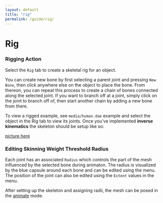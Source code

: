 ```yaml
---
layout: default
title: "rig"
permalink: /guide/rig/
---
```


# Rig

### Rigging Action

Select the `Rig` tab to create a skeletal rig for an object.

You can create new bone by first selecting a parent joint and pressing `New Bone`, then click anywhere else on the object to place the bone. From thereon, you can repeat this process to create a chain of bones connected along the selected joint.
If you want to branch off at a joint, simply click on the joint to branch off of, then start another chain by adding a new bone from there.

To view a rigged example, see `media/human.dae` example and select the object in the Rig tab to view its joints.
Once you've implemented **inverse kinematics** the skeleton should be setup like so:

[picture here](TODO)



### Editing Skinning Weight Threshold Radius

Each joint has an associated `Radius`  which controls the part of the mesh influenced by the selected bone during animaton. The radius is visualized by the blue capsule around each bone and can be edited using the menu. The position of the joint can also be edited using the `Extent` values in the menu.

After setting up the skeleton and assigning radii, the mesh can be posed in the [animate](animate) mode.

<!--

### Toggling Linear Blend Skinning with Threshold

You can press `u` or `U` to toggle between linear blend skinning with or without threshold.

### Inverse Kinematics

Multiple targets can be specified for IK purposes. To specify an additional target, just select a new joint and right click. To clear all targets, press `i` or `I`.
-->



